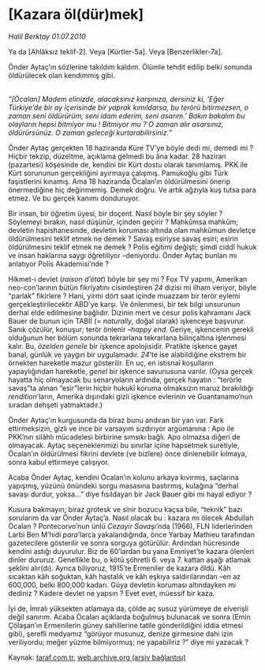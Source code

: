 # [Kazara öl(dür)mek]

*Halil Berktay 01.07.2010*

<div class="yazi"><p>Ya da [Ahlâksız teklif-2]. Veya [Kürtler-5a]. Veya [Benzerlikler-7a]. </p>
<p>Önder Aytaç’ın sözlerine takıldım kaldım. Ölümle tehdit edilip belki sonunda öldürülecek olan kendimmiş gibi.</p>
<p><i><br/>“[Öcalan] Madem elinizde, alacaksınız karşınıza, dersiniz ki, ‘Eğer Türkiye’de bir ay içerisinde bir yaprak kımıldarsa, bu terörü bitirmezsen, o zaman seni öldürürüm, seni idam ederim, seni asarım.’ Bakın bakalım bu olayların hepsi bitmiyor mu ! Bitmiyor mu ? O zaman alır asarsınız, öldürürsünüz. O zaman geleceği kurtarabilirsiniz.” </i></p>
<p>Önder Aytaç gerçekten 18 haziranda Küre TV’ye böyle dedi mi, demedi mi ? Hiçbir tekzip, düzeltme, açıklama gelmedi bu âna kadar. 28 haziran (pazartesi) köşesinde de, kendini bir Kürt dostu olarak tanımlamış. PKK ile Kürt sorununun gerçekliğini ayırmaya çalışmış. Pamukoğlu gibi Türk faşistlerini kınamış. Ama 18 haziranda Öcalan’ın öldürülmesini önerip önermediğine hiç değinmemiş. Demek doğru. Ve artık ağzıyla kuş tutsa para etmez. Ve bu gerçek kanımı donduruyor. </p>
<p>Bir insan, bir öğretim üyesi, bir doçent. Nasıl böyle bir şey söyler ? Söylemeyi bırakın, nasıl düşünür, içinden geçirir ? Mahkûmsa mahkûm; devletin hapishanesinde, devletin koruması altında olan mahkûmun devletçe öldürülmesini teklif etmek ne demek ? Savaş esiriyse savaş esiri; esirin öldürülmesini teklif etmek ne demek ? Polis eğitimi değişti; şimdi ciddî hukuk ve insan haklarına saygı öğretiliyor –deniyordu. Önder Aytaç bunları mı anlatıyor Polis Akademisi’nde ?</p>
<p>Hikmet-i devlet (<i>raison d’état</i>) böyle bir şey mi ? Fox TV yapımı, Amerikan neo-con’larının bütün fikriyatını cisimleştiren <i>24</i> dizisi mi ilham veriyor, böyle “parlak” fikirlere ? Hani, yirmi dört saat içinde muazzam bir terör eylemi gerçekleştirilecektir ABD’ye karşı. Ve önlenmesi, bir tek bilgi unsurunun derhal elde edilmesine bağlıdır. Dizinin mert ve cesur polis kahramanı Jack Bauer de bunun için TABİİ (= <i>naturally</i>, doğal olarak) işkenceye başvurur. Sanık çözülür, konuşur; terör önlenir –<i>happy end</i>. Geriye, işkencenin gerekli olduğunun her bölüm sonunda tekrarlana tekrarlana bilinçaltına işlenmesi kalır. Bu, <i>özelden genele</i> bir işkence apolojisidir. Pratikte işkence gayet banal, günlük ve yaygın bir uygulamadır. <i>24</i>’te ise alabildiğine ekstrem bir örnekten hareketle mazur gösterilir. En uç, en istisnaî koşulların yapaylığından hareketle, <i>genel</i> bir işkence savunusuna varılır. (Oysa gerçek hayatta hiç olmayacak bu senaryoların ardında, gerçek hayatın : “terörle savaş”ta alınan “esir”lerin hiçbir hukukî koruma olmaksızın maruz bırakıldığı <i>rendition</i>’ların, Amerika dışındaki gizli işkence evlerinin ve Guantanamo’nun sıradan dehşeti yatmaktadır.) </p>
<p>Önder Aytaç’ın kurgusunda da biraz bunu andıran bir yan var. Fark ettirmeksizin, gizli ve ince bir varsayım sızdırıyor argümanına : Apo ile PKK’nın silâhlı mücadelesi birbirine sımsıkı bağlı. Apo olmazsa diğeri de olmayacak. Aytaç seçeneklerimizi bu sınırlar içine hapsetmek suretiyle, Öcalan’ın öldürülmesi fikrini devlete (ve bizlere) önce dinlenebilir kılmaya, sonra kabul ettirmeye çalışıyor.</p>
<p>Acaba Önder Aytaç, kendini Öcalan’ın kolunu arkaya kıvırmış, saçlarına yapışmış, yüzünü önündeki sorgu masasına bastırmış, kulağına “derhal savaşı durdur, yoksa...” diye fısıldayan bir Jack Bauer gibi mi hayal ediyor ? </p>
<p>Kusura bakmayın; biraz grotesk ve sinir bozucu kaçsa bile, “teknik” bazı sorularım da var Önder Aytaç’a. Nasıl olacak bu : kazara mı ölecek Abdullah Öcalan ? Pontecorvo’nun ünlü <i>Cezayir Savaşı</i>’nda (1966), FLN liderlerinden Larbi Ben M’hidi <i>para</i>’larca yakalandığında, önce Yarbay Mathieu tarafından gazetecilere gösterilir ve sonra sorguya götürülür. Ardından hücresinde kendini astığı duyurulur. Biz de 60’lardan bu yana Emniyet’te kazara ölenleri dinler dururuz. Genellikle bu, o kötü şöhretli 6. veya 7. kattan aşağı atlamak şeklini alır(dı). Ayrıca biliyoruz, 1915’te Ermeniler de kazara öldü. Kâh sıcaktan kâh soğuktan, kâh hastalık ve kâh eşkıya saldırılarından –en az 600,000, belki 800,000 kadarı. Güya devletin koruması altındayken mi dediniz ? Kadere devlet ne yapsın ? Evet evet, müessif bir kaza. </p>
<p>İyi de, İmralı yüksekten atlamaya da, çölde aç susuz yürümeye de elverişli değil sanırım. Acaba Öcalan açıklarda boğulmuş bulunacak ve sonra (Emin Çölaşan’ın Ermenilerin güney sahillerine tatile gönderildiğini iddia etmesi gibi), şerefli medyamız “görüyor musunuz, denize girmesine dahi izin veriliyordu; meğer yüzme bilmiyormuş; ne yapabiliriz ?” diye mi yazacak ?</p></div>

Kaynak: [taraf.com.tr](http://www.taraf.com.tr:80/halil-berktay/makale-kazara-ol-dur-mek.htm), [web.archive.org (arşiv bağlantısı)](http://web.archive.org/web/20100704071731/http://www.taraf.com.tr:80/halil-berktay/makale-kazara-ol-dur-mek.htm)
